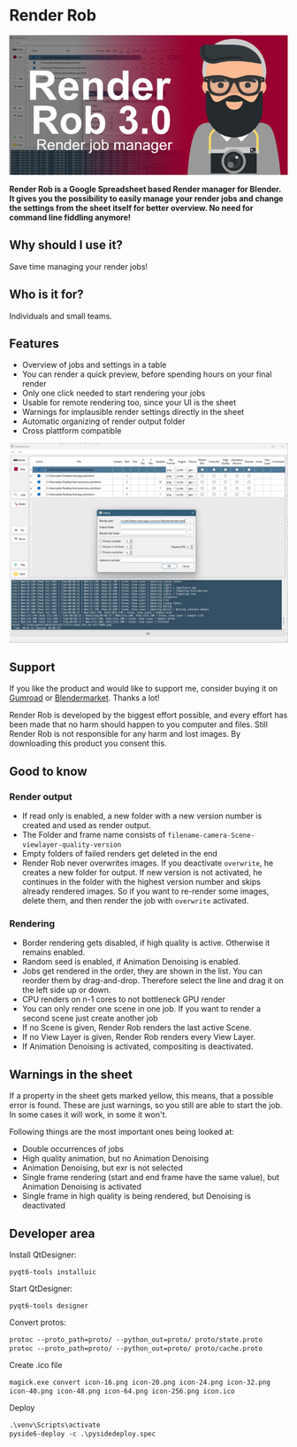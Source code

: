 # Render Rob

![ ](img/renderrob_deck_01.jpg)

**Render Rob is a Google Spreadsheet based Render manager for Blender. It gives you the possibility to easily manage your render jobs and change the settings from the sheet itself for better overview. No need for command line fiddling anymore!**

## Why should I use it?

Save time managing your render jobs!

## Who is it for?

Individuals and small teams.

## Features

- Overview of jobs and settings in a table
- You can render a quick preview, before spending hours on your final render
- Only one click needed to start rendering your jobs
- Usable for remote rendering too, since your UI is the sheet
- Warnings for implausible render settings directly in the sheet
- Automatic organizing of render output folder
- Cross plattform compatible

![Screenshot](img/screenshot.jpg)

## Support

If you like the product and would like to support me, consider buying it on [Gumroad](https://gum.co/JXBgO) or [Blendermarket](https://blendermarket.com). Thanks a lot!

Render Rob is developed by the biggest effort possible, and every effort has been made that no harm should happen to you computer and files. Still Render Rob is not responsible for any harm and lost images. By downloading this product you consent this.

## Good to know

### Render output

- If read only is enabled, a new folder with a new version number is created and used as render output.
- The Folder and frame name consists of `filename-camera-Scene-viewlayer-quality-version`
- Empty folders of failed renders get deleted in the end
- Render Rob never overwrites images. If you deactivate `overwrite`, he creates a new folder for output. If new version is not activated, he continues in the folder with the highest version number and skips already rendered images. So if you want to re-render some images, delete them, and then render the job with `overwrite` activated.

### Rendering

- Border rendering gets disabled, if high quality is active. Otherwise it remains enabled.
- Random seed is enabled, if Animation Denoising is enabled.
- Jobs get rendered in the order, they are shown in the list. You can reorder them by drag-and-drop. Therefore select the line and drag it on the left side up or down.
- CPU renders on n-1 cores to not bottleneck GPU render
- You can only render one scene in one job. If you want to render a second scene just create another job
- If no Scene is given, Render Rob renders the last active Scene.
- If no View Layer is given, Render Rob renders every View Layer.
- If Animation Denoising is activated, compositing is deactivated.

## Warnings in the sheet

If a property in the sheet gets marked yellow, this means, that a possible error is found. These are just warnings, so you still are able to start the job. In some cases it will work, in some it won't.

Following things are the most important ones being looked at:

- Double occurrences of jobs
- High quality animation, but no Animation Denoising
- Animation Denoising, but exr is not selected
- Single frame rendering (start and end frame have the same value), but Animation Denoising is activated
- Single frame in high quality is being rendered, but Denoising is deactivated

## Developer area

Install QtDesigner:

```
pyqt6-tools installuic
```

Start QtDesigner:

```
pyqt6-tools designer
```

Convert protos:

```
protoc --proto_path=proto/ --python_out=proto/ proto/state.proto
protoc --proto_path=proto/ --python_out=proto/ proto/cache.proto
```

Create .ico file

```
magick.exe convert icon-16.png icon-20.png icon-24.png icon-32.png icon-40.png icon-48.png icon-64.png icon-256.png icon.ico 
```

Deploy

```
.\venv\Scripts\activate
pyside6-deploy -c .\pysidedeploy.spec
```
